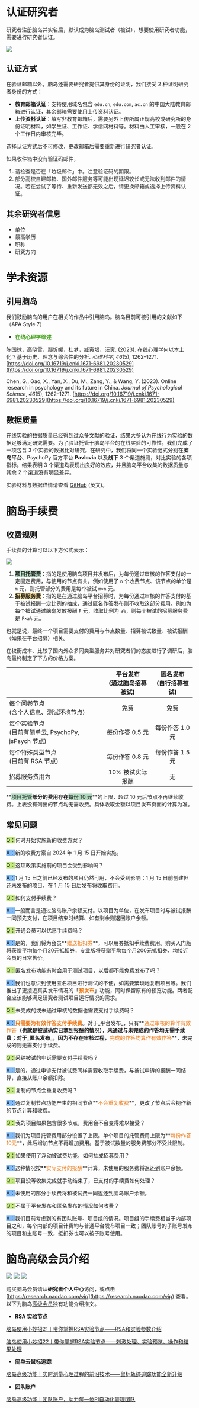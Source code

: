 # 认证研究者
研究者注册脑岛并实名后，默认成为脑岛测试者（被试），想要使用研究者功能，需要进行研究者认证。

![](imgs/2024-12-03-10-24-30.png)

## 认证方式
在验证邮箱以外，脑岛还需要研究者提供其身份的证明，我们接受 2 种证明研究者身份的方式：

+ **教育邮箱认证**：支持使用域名包含 `edu.cn`, `edu.com`, `ac.cn` 的中国大陆教育邮箱进行认证，其余邮箱需要使用<font style="color:rgb(38, 38, 38);">上传资料认证。</font>
+ **上传资料认证**：填写非教育邮箱后，需要另外上传所属正规高校或研究所的身份证明材料，如学生证、工作证、学信网材料等。材料由人工审核，一般在 2 个工作日内审核完毕。

选择认证方式后不可修改，更改邮箱后需要重新进行研究者认证。

<font style="color:rgb(38, 38, 38);">如果收件箱中没有验证码邮件，</font>

1. <font style="color:rgb(38, 38, 38);">请检查是否在「垃圾邮件」中。注意验证码的期限。</font>
2. <font style="color:rgb(38, 38, 38);">部分高校自建邮箱、国外邮件服务等可能出现延迟较长或无法收到邮件的情况。若在尝试了等待、重新发送都无效之后，请更换邮箱或选择上传资料认证。</font>

## 其余研究者信息
+ 单位
+ 最高学历
+ 职称
+ 研究方向

# 学术资源
## 引用脑岛
我们鼓励脑岛的用户在相关的作品中引用脑岛。脑岛目前可被引用的文献如下（APA Style 7）

+ **<font style="color:#389E0D;">在线心理学综述</font>**

陈国球，高晓雪，鄢忻媛，杜梦，臧寅垠，汪寅. (2023). 在线心理学何以本土化？基于历史、理念与综合性的分析. _心理科学_, _46_(5), 1262–1271. [https://doi.org/10.16719/j.cnki.1671-6981.20230529](https://doi.org/10.16719/j.cnki.1671-6981.20230529)

Chen, G., Gao, X., Yan, X., Du, M., Zang, Y., & Wang, Y. (2023). Online research in psychology and its future in China. _Journal of Psychological Science_, _46_(5), 1262–1271. [https://doi.org/10.16719/j.cnki.1671-6981.20230529](https://doi.org/10.16719/j.cnki.1671-6981.20230529)

## 数据质量
在线实验的数据质量已经得到过众多文献的验证，结果大多认为在线行为实验的数据足够满足研究需要。为了验证托管于脑岛平台的在线实验的可靠性，我们完成了一项包含 3 个实验的数据比对研究。在研究中，我们将同一个实验范式分别在**脑岛平台**、PsychoPy 官方平台 **Pavlovia** 以及**线下** 3 个渠道施测，对比实验的各项指标。结果表明 3 个渠道均表现出良好的效应，并且脑岛平台收集的数据质量与其余 2 个渠道没有明显差异。

实验材料与数据详情请查看 [GitHub](https://github.com/BNU-Wang-MSN-Lab/NaoDao_Data_Reliability) (英文)。

# 脑岛手续费
## 收费规则
手续费的计算可以以下方公式表示：

![](imgs/2024-12-03-11-20-25.png)

1. **<font style="background-color:rgba(177,216,190,1);">项目托管费</font>**：指的是使用脑岛项目并发布后，为每份通过审核的作答支付的一定固定费用，与使用的节点有关。例如使用了 `n` 个收费节点、该节点的单价是 `m` 元，则托管部分的费用是每个被试 `m×n` 元。
2. **<font style="background-color:rgba(249,218,138,1);">招募服务费</font>**：指的是在通过脑岛平台招募时，为每份通过审核的作答支付的基于被试报酬一定比例的抽成，通过匿名作答发布则不收取这部分费用。例如为每个被试通过脑岛发放报酬 `F` 元，收取比例为 `a%`，则每个被试的招募服务费是 `F×a%` 元。

也就是说，最终一个项目需要支付的费用与节点数量、招募被试数量、被试报酬（如果在平台招募）相关。

在权衡成本、比较了国内外众多同类型服务并对研究者们的态度进行了调研后，脑岛最终制定了下方的价格方案。

|  | 平台发布<br/>(通过脑岛招募被试) | 匿名发布<br/>(自行招募被试) |
| :--- | :---: | :---: |
| 每个问卷节点<br/>(含个人信息、测试环境节点) | 免费 | 免费 |
| 每个实验节点<br/>(目前有简单云, PsychoPy, jsPsych 节点) | 每份作答 0.5 元 | 每份作答 1.0 元 |
| 每个特殊类型节点<br/>(目前有 RSA 节点) | 每份作答 0.8 元 | 每份作答 1.5 元 |
| 招募服务费用为 | 10% 被试实际报酬 | 无 |


**<font style="background-color:rgba(177,216,190,1);">项目托管</font>**部分的费用存在**<font style="background-color:rgba(177,216,190,1);">每份 10 元</font>**的上限，超过 10 元后节点不再继续收费。上表没有列出的节点均无需收费。具体收取金额以项目发布页面的计算为准。

## 常见问题
<font style="background-color:#C1E77E;">Q：</font>何时开始实施新的收费方案？

<font style="background-color:#81BBF8;">A：</font>新的收费方案自 2024 年 1 月 15 日开始实施。



<font style="background-color:#C1E77E;">Q：</font>这项政策实施前的项目会受到影响吗？

<font style="background-color:#81BBF8;">A：</font>1 月 15 日之前已经发布的项目仍然可用，不会受到影响；1 月 15 日前创建但还未发布的项目，在 1 月 15 日后发布将收取费用。



<font style="background-color:#C1E77E;">Q：</font>如何支付手续费？

<font style="background-color:#81BBF8;">A：</font>一般而言是通过脑岛账户余额支付。以项目为单位，在发布项目时与被试报酬一同预先支付，在项目结束时结算、如有剩余则退回账户余额。



<font style="background-color:#C1E77E;">Q：</font>开通会员可以优惠手续费吗？

<font style="background-color:#81BBF8;">A：</font>是的，我们将为会员**<font style="color:#ED740C;">赠送抵扣券</font>**，可以用券抵扣手续费费用。购买入门版将获赠平均每个月20元抵扣券，专业版将获赠平均每个月200元抵扣券，均接近会员的日常售价。



<font style="background-color:#C1E77E;">Q：</font>匿名发布功能有时会用于测试项目，以后都不能免费发布了吗？

<font style="background-color:#81BBF8;">A：</font>我们也意识到使用匿名项目进行测试的不便，如需要繁琐地复制项目等。我们推出了更接近真实发布情况的「**<font style="color:#ED740C;">预发布</font>**」功能，同时保留原有的预览功能。两者配合应该能够满足研究者测试项目运行情况的需求。



<font style="background-color:#C1E77E;">Q：</font>未完成的或未通过审核的数据也需要支付手续费吗？

<font style="background-color:#81BBF8;">A：</font>**<font style="color:rgb(237, 116, 12);">只需要为有效作答支付手续费</font>**。对于_平台发布_，只有**<font style="color:#ED740C;">通过审核的算作有效作答</font>**（也就是被试确实已拿到报酬的情况），未通过与未完成的作答均无需手续费；对于_匿名发布_，因为不存在审核过程，**<font style="color:#ED740C;">完成的作答均算作有效作答</font>**，未完成的则无需支付手续费。



<font style="background-color:#C1E77E;">Q：</font>采纳被试的申诉需要支付手续费吗？

<font style="background-color:#81BBF8;">A：</font>是的，通过申诉支付被试费同样需要收取手续费，与被试申诉的报酬一同结算，直接从账户余额扣除。



<font style="background-color:#C1E77E;">Q：</font>复制的节点会重复收费吗？

<font style="background-color:#81BBF8;">A：</font>通过复制节点功能产生的相同节点**<font style="color:#ED740C;">不会重复收费</font>**，更改了节点后会视作新的节点计算和收费。



<font style="background-color:#C1E77E;">Q：</font>我的项目如果包含很多节点，费用会不会变得难以接受？

<font style="background-color:#81BBF8;">A：</font>我们为项目托管费用部分设置了上限。单个项目的托管费用上限为**<font style="color:#ED740C;">每份作答10元</font>**，此后增加节点不再增加费用。基于被试数量的服务费部分不受此限制。



<font style="background-color:#C1E77E;">Q：</font>如果使用了浮动被试费功能，如何抽成招募费用？

<font style="background-color:#81BBF8;">A：</font>这种情况按**<font style="color:#ED740C;">实际支付的报酬</font>**计算，未使用的服务费将返还到账户余额。



<font style="background-color:#C1E77E;">Q：</font>项目没等收集完成就手动结束了，已支付的手续费如何处理？

<font style="background-color:#81BBF8;">A：</font>未使用的部分手续费将和被试费一同返还到脑岛账户余额。



<font style="background-color:#C1E77E;">Q：</font>不属于平台发布和匿名发布的情况如何收费？

<font style="background-color:#81BBF8;">A：</font>我们目前考虑到的有团队账号、项目组的情况。项目组的手续费相当于内部项目之和，每个内部的项目计费均与普通平台发布项目一致；团队账号的子账号发布的项目和主账号一致，抵扣券也可以被子账号使用。

# 脑岛高级会员介绍
![](imgs/2024-12-03-11-20-48.png)
![](imgs/2024-12-03-11-20-53.png)
![](imgs/2024-12-03-11-21-01.png)


购买脑岛会员请从**研究者个人中心**访问，或点击 [https://research.naodao.com/vip](https://research.naodao.com/vip) 查看。以下为脑岛[高级会员](https://uat.naodao.com/view/#/witness)独有功能介绍推文。

+ **RSA 实验节点**

[脑岛使用小妙招21丨带你掌握RSA实验节点——RSA和实验参数介绍](https://mp.weixin.qq.com/s/_vvNCXjKxYWAjxASr84Wbg)

[脑岛使用小妙招22丨带你掌握RSA实验节点——刺激处理、实验预览、操作和结果处理](https://mp.weixin.qq.com/s/8QkyjFeSoRvRKoYdPVpcPQ)

+ **简单云鼠标追踪**

[脑岛高级功能｜实时测量心理过程的前沿技术——鼠标轨迹追踪功能全新升级](https://mp.weixin.qq.com/s/7AOlebv79o2RpU4ktn5l2A)

+ **团队账户**

[脑岛高级功能｜团队账户，助力每一位PI自动化管理团队](https://mp.weixin.qq.com/s/iFmvvV8XkzSLMi-xdRozzA)




